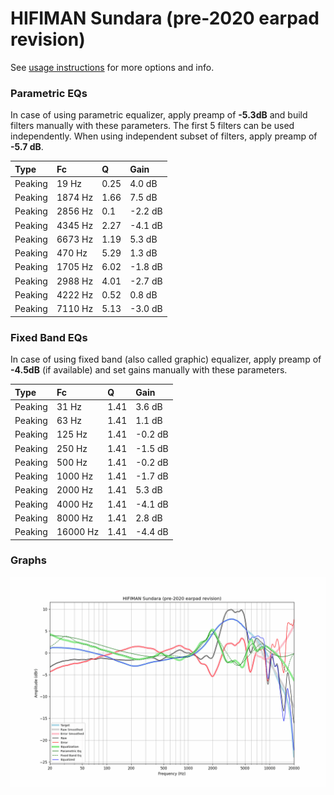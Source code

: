 # HIFIMAN Sundara (pre-2020 earpad revision)
See [usage instructions](https://github.com/jaakkopasanen/AutoEq#usage) for more options and info.

### Parametric EQs
In case of using parametric equalizer, apply preamp of **-5.3dB** and build filters manually
with these parameters. The first 5 filters can be used independently.
When using independent subset of filters, apply preamp of **-5.7 dB**.

| Type    | Fc      |    Q | Gain    |
|:--------|:--------|:-----|:--------|
| Peaking | 19 Hz   | 0.25 | 4.0 dB  |
| Peaking | 1874 Hz | 1.66 | 7.5 dB  |
| Peaking | 2856 Hz | 0.1  | -2.2 dB |
| Peaking | 4345 Hz | 2.27 | -4.1 dB |
| Peaking | 6673 Hz | 1.19 | 5.3 dB  |
| Peaking | 470 Hz  | 5.29 | 1.3 dB  |
| Peaking | 1705 Hz | 6.02 | -1.8 dB |
| Peaking | 2988 Hz | 4.01 | -2.7 dB |
| Peaking | 4222 Hz | 0.52 | 0.8 dB  |
| Peaking | 7110 Hz | 5.13 | -3.0 dB |

### Fixed Band EQs
In case of using fixed band (also called graphic) equalizer, apply preamp of **-4.5dB**
(if available) and set gains manually with these parameters.

| Type    | Fc       |    Q | Gain    |
|:--------|:---------|:-----|:--------|
| Peaking | 31 Hz    | 1.41 | 3.6 dB  |
| Peaking | 63 Hz    | 1.41 | 1.1 dB  |
| Peaking | 125 Hz   | 1.41 | -0.2 dB |
| Peaking | 250 Hz   | 1.41 | -1.5 dB |
| Peaking | 500 Hz   | 1.41 | -0.2 dB |
| Peaking | 1000 Hz  | 1.41 | -1.7 dB |
| Peaking | 2000 Hz  | 1.41 | 5.3 dB  |
| Peaking | 4000 Hz  | 1.41 | -4.1 dB |
| Peaking | 8000 Hz  | 1.41 | 2.8 dB  |
| Peaking | 16000 Hz | 1.41 | -4.4 dB |

### Graphs
![](./HIFIMAN%20Sundara%20(pre-2020%20earpad%20revision).png)